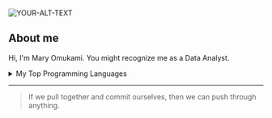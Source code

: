 ### 
<picture>
 <source media="(prefers-color-scheme: dark)" srcset="YOUR-DARKMODE-IMAGE">
 <source media="(prefers-color-scheme: light)" srcset="YOUR-LIGHTMODE-IMAGE">
 <img alt="YOUR-ALT-TEXT" src="YOUR-DEFAULT-IMAGE">
</picture>

## About me

<!-- TO DO: add more details about me later -->

Hi, I'm Mary Omukami. You might recognize me as a Data Analyst.


<details>
<summary>My Top Programming Languages</summary>

| Rank | Languages     |
|-----:|---------------|
|     1|Python         |
|     2|MySQL          |
|     3|R              |

</details>

---
> If we pull together and commit ourselves, then we can push through anything.

<!--
**SomukamiM/SomukamiM** is a ✨ _special_ ✨ repository because its `README.md` (this file) appears on your GitHub profile.

Here are some ideas to get you started:

- 🔭 I’m currently working on ...
- 🌱 I’m currently learning ...
- 👯 I’m looking to collaborate on ...
- 🤔 I’m looking for help with ...
- 💬 Ask me about ...
- 📫 How to reach me: ...
- 😄 Pronouns: ...
- ⚡ Fun fact: ...
-->
